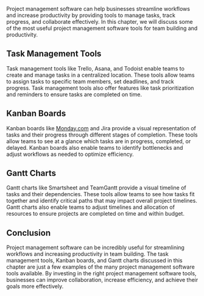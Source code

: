 
Project management software can help businesses streamline workflows and increase productivity by providing tools to manage tasks, track progress, and collaborate effectively. In this chapter, we will discuss some of the most useful project management software tools for team building and productivity.

Task Management Tools
---------------------

Task management tools like Trello, Asana, and Todoist enable teams to create and manage tasks in a centralized location. These tools allow teams to assign tasks to specific team members, set deadlines, and track progress. Task management tools also offer features like task prioritization and reminders to ensure tasks are completed on time.

Kanban Boards
-------------

Kanban boards like [Monday.com](http://Monday.com) and Jira provide a visual representation of tasks and their progress through different stages of completion. These tools allow teams to see at a glance which tasks are in progress, completed, or delayed. Kanban boards also enable teams to identify bottlenecks and adjust workflows as needed to optimize efficiency.

Gantt Charts
------------

Gantt charts like Smartsheet and TeamGantt provide a visual timeline of tasks and their dependencies. These tools allow teams to see how tasks fit together and identify critical paths that may impact overall project timelines. Gantt charts also enable teams to adjust timelines and allocation of resources to ensure projects are completed on time and within budget.

Conclusion
----------

Project management software can be incredibly useful for streamlining workflows and increasing productivity in team building. The task management tools, Kanban boards, and Gantt charts discussed in this chapter are just a few examples of the many project management software tools available. By investing in the right project management software tools, businesses can improve collaboration, increase efficiency, and achieve their goals more effectively.
